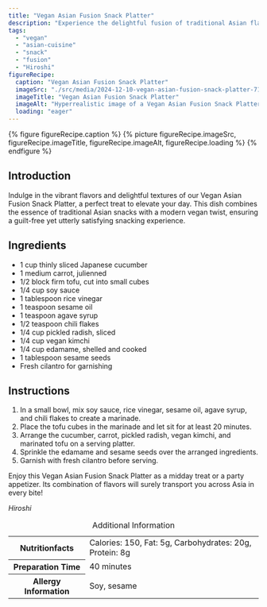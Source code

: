 ```yaml
---
title: "Vegan Asian Fusion Snack Platter"
description: "Experience the delightful fusion of traditional Asian flavors with a vegan twist in our Vegan Asian Fusion Snack Platter, perfect for any snack time."
tags:
  - "vegan"
  - "asian-cuisine"
  - "snack"
  - "fusion"
  - "Hiroshi"
figureRecipe: 
  caption: "Vegan Asian Fusion Snack Platter"
  imageSrc: "./src/media/2024-12-10-vegan-asian-fusion-snack-platter-7126.png"
  imageTitle: "Vegan Asian Fusion Snack Platter"
  imageAlt: "Hyperrealistic image of a Vegan Asian Fusion Snack Platter on a minimalist table, featuring marinated tofu, pickled radish, vegan kimchi, edamame with sesame, cucumber, carrots, and fresh cilantro."
  loading: "eager"
---
```


{% figure figureRecipe.caption %}
{% picture figureRecipe.imageSrc, figureRecipe.imageTitle, figureRecipe.imageAlt, figureRecipe.loading %}
{% endfigure %}

## Introduction

Indulge in the vibrant flavors and delightful textures of our Vegan Asian Fusion Snack Platter, a perfect treat to elevate your day. This dish combines the essence of traditional Asian snacks with a modern vegan twist, ensuring a guilt-free yet utterly satisfying snacking experience.

## Ingredients

- 1 cup thinly sliced Japanese cucumber
- 1 medium carrot, julienned
- 1/2 block firm tofu, cut into small cubes
- 1/4 cup soy sauce
- 1 tablespoon rice vinegar
- 1 teaspoon sesame oil
- 1 teaspoon agave syrup
- 1/2 teaspoon chili flakes
- 1/4 cup pickled radish, sliced
- 1/4 cup vegan kimchi
- 1/4 cup edamame, shelled and cooked
- 1 tablespoon sesame seeds
- Fresh cilantro for garnishing

## Instructions

1. In a small bowl, mix soy sauce, rice vinegar, sesame oil, agave syrup, and chili flakes to create a marinade.
2. Place the tofu cubes in the marinade and let sit for at least 20 minutes.
3. Arrange the cucumber, carrot, pickled radish, vegan kimchi, and marinated tofu on a serving platter.
4. Sprinkle the edamame and sesame seeds over the arranged ingredients.
5. Garnish with fresh cilantro before serving.

Enjoy this Vegan Asian Fusion Snack Platter as a midday treat or a party appetizer. Its combination of flavors will surely transport you across Asia in every bite!

*Hiroshi*

<table><caption class='sr-only'>Additional Information</caption><tr><th>Nutritionfacts</th><td>Calories: 150, Fat: 5g, Carbohydrates: 20g, Protein: 8g&nbsp;</td></tr><tr><th>Preparation Time</th><td>40 minutes&nbsp;</td></tr><tr><th>Allergy Information</th><td>Soy, sesame&nbsp;</td></tr></table>

